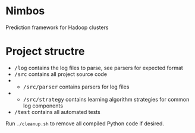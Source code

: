 Nimbos
======
Prediction framework for Hadoop clusters

# Project structre
  * <tt>/log</tt> contains the log files to parse, see parsers for expected format
  * <tt>/src</tt> contains all project source code
  * * <tt>/src/parser</tt> contains parsers for log files
  * * <tt>/src/strategy</tt> contains learning algorithm strategies for common log components
  * <tt>/test</tt> contains all automated tests

Run <code>./cleanup.sh</code> to remove all compiled Python code if desired.